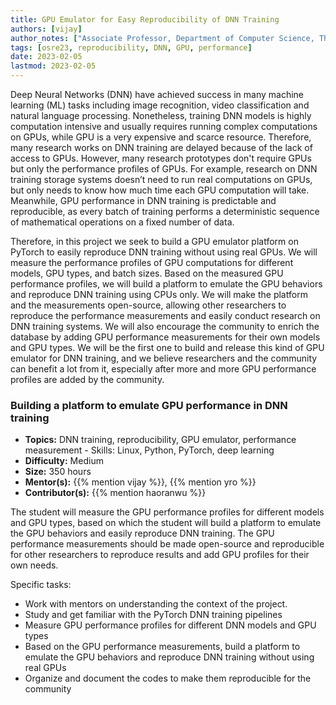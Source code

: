 ```yaml
---
title: GPU Emulator for Easy Reproducibility of DNN Training
authors: [vijay]
author_notes: ["Associate Professor, Department of Computer Science, The University of Texas at Austin"]
tags: [osre23, reproducibility, DNN, GPU, performance]
date: 2023-02-05
lastmod: 2023-02-05
---
```


Deep Neural Networks (DNN) have achieved success in many machine learning (ML) tasks including image recognition, video classification and natural language processing. Nonetheless, training DNN models is highly computation intensive and usually requires running complex computations on GPUs, while GPU is a very expensive and scarce resource. Therefore, many research works on DNN training are delayed because of the lack of access to GPUs. However, many research prototypes don't require GPUs but only the performance profiles of GPUs. For example, research on DNN training storage systems doesn’t need to run real computations on GPUs, but only needs to know how much time each GPU computation will take. Meanwhile, GPU performance in DNN training is predictable and reproducible, as every batch of training performs a deterministic sequence of mathematical operations on a fixed number of data.

Therefore, in this project we seek to build a GPU emulator platform on PyTorch to easily reproduce DNN training without using real GPUs. We will measure the performance profiles of GPU computations for different models, GPU types, and batch sizes. Based on the measured GPU performance profiles, we will build a platform to emulate the GPU behaviors and reproduce DNN training using CPUs only. We will make the platform and the measurements open-source, allowing other researchers to reproduce the performance measurements and easily conduct research on DNN training systems. We will also encourage the community to enrich the database by adding GPU performance measurements for their own models and GPU types. We will be the first one to build and release this kind of GPU emulator for DNN training, and we believe researchers and the community can benefit a lot from it, especially after more and more GPU performance profiles are added by the community.

### Building a platform to emulate GPU performance in DNN training
- **Topics:** DNN training, reproducibility, GPU emulator, performance measurement - Skills: Linux, Python, PyTorch, deep learning
- **Difficulty:** Medium
- **Size:** 350 hours
- **Mentor(s):** {{% mention vijay %}}, {{% mention yro %}}
- **Contributor(s):** {{% mention haoranwu %}}

The student will measure the GPU performance profiles for different models and GPU types, based on which the student will build a platform to emulate the GPU behaviors and easily reproduce DNN training. The GPU performance measurements should be made open-source and reproducible for other researchers to reproduce results and add GPU profiles for their own needs.

Specific tasks:
- Work with mentors on understanding the context of the project.
- Study and get familiar with the PyTorch DNN training pipelines
- Measure GPU performance profiles for different DNN models and GPU types
- Based on the GPU performance measurements, build a platform to emulate the GPU behaviors and reproduce DNN training without using real GPUs
- Organize and document the codes to make them reproducible for the community
